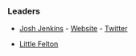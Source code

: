 ### Leaders

* [Josh Jenkins](mailto:josh.jenkins@owasp.org) - [Website](https://www.huggablehacker.com/) - [Twitter](https://twitter.com/huggablehacker)

* [Little Felton](mailto:little.felton@owasp.org) 
